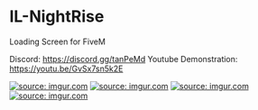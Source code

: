 # IL-NightRise

Loading Screen for FiveM

Discord: https://discord.gg/tanPeMd Youtube Demonstration: https://youtu.be/GvSx7sn5k2E

<a href="https://imgur.com/1qsSocS"><img src="https://i.imgur.com/1qsSocS.png" title="source: imgur.com" /></a>
<a href="https://imgur.com/iKML7AW"><img src="https://i.imgur.com/iKML7AW.png" title="source: imgur.com" /></a>
<a href="https://imgur.com/DOeoWZD"><img src="https://i.imgur.com/DOeoWZD.png" title="source: imgur.com" /></a>
<a href="https://imgur.com/8ICz7Kq"><img src="https://i.imgur.com/8ICz7Kq.png" title="source: imgur.com" /></a>
